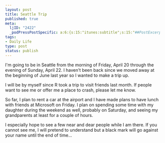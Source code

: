 ```yaml
--- 
layout: post
title: Seattle Trip
published: true
meta: 
  ljID: "2422"
  _podPressPostSpecific: a:6:{s:15:"itunes:subtitle";s:15:"##PostExcerpt##";s:14:"itunes:summary";s:15:"##PostExcerpt##";s:15:"itunes:keywords";s:17:"##WordPressCats##";s:13:"itunes:author";s:10:"##Global##";s:15:"itunes:explicit";s:2:"No";s:12:"itunes:block";s:2:"No";}
tags: 
- Daily Life
type: post
status: publish
---
```

I'm going to be in Seattle from the morning of Friday, April 20 through the evening of Sunday, April 22. I haven't been back since we moved away at the beginning of June last year so I wanted to make a trip up.

I will be by myself since R took a trip to visit friends last month. If people want to see me or offer me a place to crash, please let me know.

So far, I plan to rent a car at the airport and I have made plans to have lunch with friends at Microsoft on Friday. I plan on spending some time with my daughter during the weekend as well, probably on Saturday, and seeing my grandparents at least for a couple of hours.

I especially hope to see a few near and dear people while I am there. If you cannot see me, I will pretend to understand but a black mark will go against your name until the end of time...

